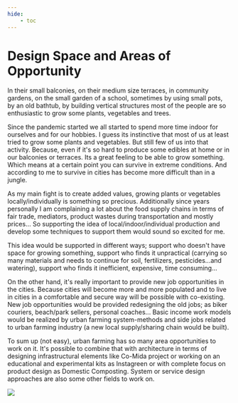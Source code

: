 ```yaml
---
hide:
    - toc
---
```


# **Design Space and Areas of Opportunity**

In their small balconies, on their medium size terraces, in community gardens, on the small garden of a school, sometimes by using small pots, by an old bathtub, by building vertical structures most of the people are so enthusiastic to grow some plants, vegetables and trees.

Since the pandemic started we all started to spend more time indoor for ourselves and for our hobbies. I guess its instinctive that most of us at least tried to grow some plants and vegetables. But still few of us into that activity. Because, even if it's so hard to produce some edibles at home or in our balconies or terraces. Its a great feeling to be able to grow something. Which means at a certain point you can survive in extreme conditions. And according to me to survive in cities has become more difficult than in a jungle.

As my main fight is to create added values, growing plants or vegetables locally/individually is something so precious. Additionally since years personally I am complaining a lot about the food supply chains in terms of fair trade, mediators, product wastes during transportation and mostly prices... So supporting the idea of local/indoor/individual production and develop some techniques to support them would sound so excited for me.

This idea would be supported in different ways; support who doesn't have space for growing something, support who finds it unpractical (carrying so many materials and needs to continue for soil, fertilizers, pesticides...and watering), support who finds it inefficient, expensive, time consuming...

On the other hand, it's really important to provide new job opportunities in the cities. Because cities will become more and more populated and to live in cities in a comfortable and secure way will be possible with co-existing.  New job opportunities would be provided redesigning the old jobs; as biker couriers, beach/park sellers, personal coaches... Basic income work models would be realized by urban farming system-methods and side jobs related to urban farming industry (a new local supply/sharing chain would be built).

To sum up (not easy), urban farming has so many area opportunities to work on it. It's possible to combine that with architecture in terms of designing infrastructural elements like Co-Mida project or working on an educational and experimental kits as Instagreen or with complete focus on product design as Domestic Composting. System or service design approaches are also some other fields to work on. 

![](../images/MT01/scorpio_blow.jpg)
